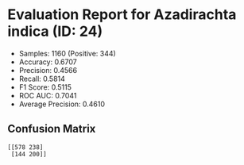 # Evaluation Report for Azadirachta indica (ID: 24)
- Samples: 1160 (Positive: 344)
- Accuracy: 0.6707
- Precision: 0.4566
- Recall: 0.5814
- F1 Score: 0.5115
- ROC AUC: 0.7041
- Average Precision: 0.4610

## Confusion Matrix
```
[[578 238]
 [144 200]]
```
